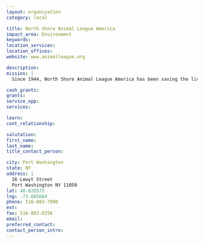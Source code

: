 ```yaml
---
layout: organization
category: local

title: North Shore Animal League America
impact_area: Environment
keywords: 
location_services: 
location_offices: 
website: www.animalleague.org

description: 
mission: |
  Since 1944, North Shore Animal League America has been saving the lives of innocent dogs, cats, puppies, and kittens — over 1,000,000 to date. 

cash_grants: 
grants: 
service_opp: 
services: 

learn: 
cont_relationship: 

salutation: 
first_name: 
last_name: 
title_contact_person: 

city: Port Washington
state: NY
address: |
  16 Lewyt Street  
  Port Washington NY 11050
lat: 40.826573
lng: -73.685684
phone: 516-883-7900
ext: 
fax: 516-883-8256
email: 
preferred_contact: 
contact_person_intro: 
---
```

